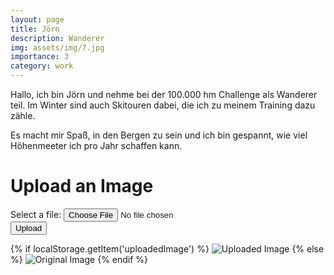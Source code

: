 ```yaml
---
layout: page
title: Jörn
description: Wanderer
img: assets/img/7.jpg
importance: 3
category: work
---
```


Hallo, ich bin Jörn und nehme bei der 100.000 hm Challenge als Wanderer teil. Im Winter sind auch Skitouren dabei, die ich zu meinem Training dazu zähle. 

Es macht mir Spaß, in den Bergen zu sein und ich bin gespannt, wie viel Höhenmeeter ich pro Jahr schaffen kann.

<style>
  #image-container img {
    max-width: 300px;
    max-height: 300px;
  }
</style>

<div>
  <h1>Upload an Image</h1>
  <form>
    <label for="file">Select a file:</label>
    <input type="file" id="file" name="file" accept="image/*">
    <br>
    <button type="submit">Upload</button>
  </form>
  <div id="image-container">
  <!-- Placeholder for the uploaded image -->
</div>

<div id="image-container">
  <!-- Display the original image if available in local storage -->
  {% if localStorage.getItem('uploadedImage') %}
    <img src="{{ localStorage.getItem('uploadedImage') }}" alt="Uploaded Image">
  {% else %}
    <img src="{{ page.img }}" alt="Original Image">
  {% endif %}
</div>

<script>
  const form = document.querySelector('form');
  const imageContainer = document.getElementById('image-container');

  form.addEventListener('submit', (event) => {
    event.preventDefault(); // Prevent the form from submitting

    const fileInput = document.getElementById('file');
    const file = fileInput.files[0];

    if (file && file.type.startsWith('image/')) {
      const reader = new FileReader();

      reader.addEventListener('load', (event) => {
        // Create an <img> element and set its source to the uploaded file
        const img = document.createElement('img');
        img.src = event.target.result;
        img.alt = file.name;

        // Add the <img> element to the image container
        imageContainer.appendChild(img);
      });

      // Read the uploaded file as a data URL
      reader.readAsDataURL(file);
    }
  });
</script>

<script>
  const form = document.querySelector('form');
  const imageContainer = document.getElementById('image-container');

  // Check for a stored image on page load
  window.addEventListener('load', () => {
    if (localStorage.getItem('uploadedImage')) {
      const img = document.createElement('img');
      img.src = localStorage.getItem('uploadedImage');
      img.alt = 'Uploaded Image';
      imageContainer.appendChild(img);
    }
  });

  form.addEventListener('submit', (event) => {
    event.preventDefault(); // Prevent the form from submitting

    const fileInput = document.getElementById('file');
    const file = fileInput.files[0];

    if (file && file.type.startsWith('image/')) {
      const reader = new FileReader();

      reader.addEventListener('load', (event) => {
        // Create an <img> element and set its source to the uploaded file
        const img = document.createElement('img');
        img.src = event.target.result;
        img.alt = file.name;

        // Add the <img> element to the image container
        imageContainer.appendChild(img);

        // Store the data URL in local storage
        localStorage.setItem('uploadedImage', event.target.result);
      });

      // Read the uploaded file as a data URL
      reader.readAsDataURL(file);
    }
  });
</script>

